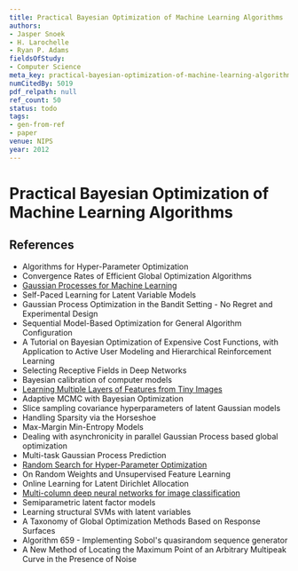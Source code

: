 ```yaml
---
title: Practical Bayesian Optimization of Machine Learning Algorithms
authors:
- Jasper Snoek
- H. Larochelle
- Ryan P. Adams
fieldsOfStudy:
- Computer Science
meta_key: practical-bayesian-optimization-of-machine-learning-algorithms
numCitedBy: 5019
pdf_relpath: null
ref_count: 50
status: todo
tags:
- gen-from-ref
- paper
venue: NIPS
year: 2012
---
```


# Practical Bayesian Optimization of Machine Learning Algorithms

## References

- Algorithms for Hyper-Parameter Optimization
- Convergence Rates of Efficient Global Optimization Algorithms
- [Gaussian Processes for Machine Learning](./gaussian-processes-for-machine-learning.md)
- Self-Paced Learning for Latent Variable Models
- Gaussian Process Optimization in the Bandit Setting - No Regret and Experimental Design
- Sequential Model-Based Optimization for General Algorithm Configuration
- A Tutorial on Bayesian Optimization of Expensive Cost Functions, with Application to Active User Modeling and Hierarchical Reinforcement Learning
- Selecting Receptive Fields in Deep Networks
- Bayesian calibration of computer models
- [Learning Multiple Layers of Features from Tiny Images](./learning-multiple-layers-of-features-from-tiny-images.md)
- Adaptive MCMC with Bayesian Optimization
- Slice sampling covariance hyperparameters of latent Gaussian models
- Handling Sparsity via the Horseshoe
- Max-Margin Min-Entropy Models
- Dealing with asynchronicity in parallel Gaussian Process based global optimization
- Multi-task Gaussian Process Prediction
- [Random Search for Hyper-Parameter Optimization](./random-search-for-hyper-parameter-optimization.md)
- On Random Weights and Unsupervised Feature Learning
- Online Learning for Latent Dirichlet Allocation
- [Multi-column deep neural networks for image classification](./multi-column-deep-neural-networks-for-image-classification.md)
- Semiparametric latent factor models
- Learning structural SVMs with latent variables
- A Taxonomy of Global Optimization Methods Based on Response Surfaces
- Algorithm 659 - Implementing Sobol's quasirandom sequence generator
- A New Method of Locating the Maximum Point of an Arbitrary Multipeak Curve in the Presence of Noise

